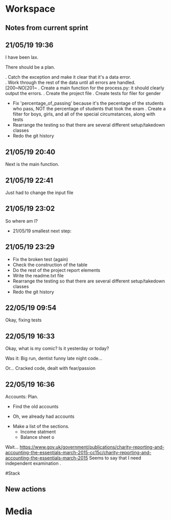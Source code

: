 # Workspace 
##  Notes from current sprint 

## 21/05/19 19:36 
I have been lax.

There should be a plan.

. Catch the exception and make it clear that it's a data error.  
. Work through the rest of the data until all errors are handled. [200~NO[201~
. Create a main function for the process.py: it should clearly output the errors. 
. Create the project file 
  . Create tests for filer for gender
  * Fix 'percentage_of_passing' because it's the pecentage of the students who pass, NOT the percentage of students that took the exam 
  . Create a filter for boys, girls, and all of the special circumstances, along with tests 
* Rearrange the testing so that there are several different setup/takedown classes 
* Redo the git history 


## 21/05/19 20:40 
Next is the main function. 

## 21/05/19 22:41 
Just had to change the input file 

## 21/05/19 23:02 
So where am I? 
- 21/05/19 smallest next step:  

## 21/05/19 23:29 
* Fix the broken test (again) 
* Check the construction of the table 
* Do the rest of the project report elements 
* Write the readme.txt file 
* Rearrange the testing so that there are several different setup/takedown classes 
* Redo the git history 

## 22/05/19 09:54 
Okay, fixing tests


## 22/05/19 16:33 
Okay, what is my comic? Is it yesterday or today? 


Was it: 
Big run, 
dentist funny 
late night code... 

Or... 
Cracked code, dealt with fear/passion

## 22/05/19 16:36 
Accounts: Plan.
* Find the old accounts 
- Oh, we already had accounts 
* Make a list of the sections. 
  * Income statment 
  * Balance sheet o


Wait... https://www.gov.uk/government/publications/charity-reporting-and-accounting-the-essentials-march-2015-cc15c/charity-reporting-and-accounting-the-essentials-march-2015
Seems to say that I need independent examination .










#Stack 





##  New actions 

# Media 
